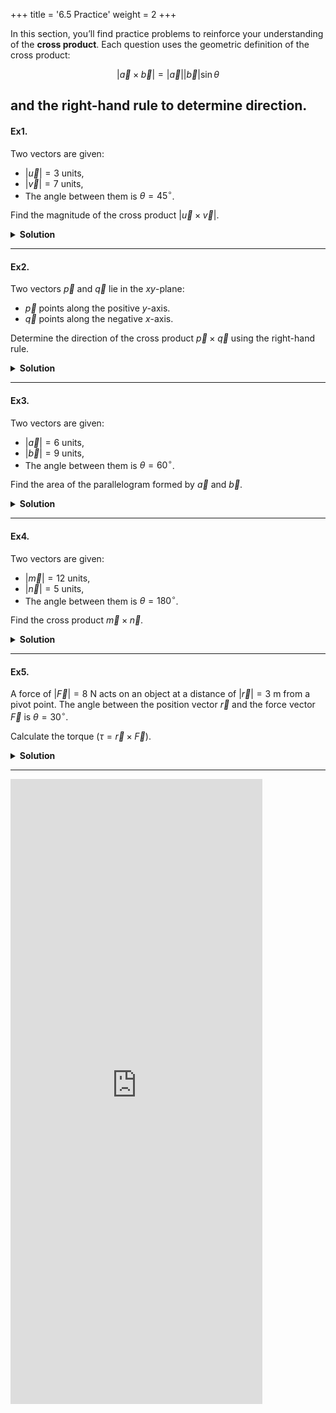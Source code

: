 +++
title = '6.5 Practice'
weight = 2
+++


In this section, you’ll find practice problems to reinforce your understanding of the **cross product**. Each question uses the geometric definition of the cross product:

$$
|\vec{a} \times \vec{b}| = |\vec{a}| |\vec{b}| \sin\theta
$$

and the **right-hand rule** to determine direction. 
---

#### Ex1.
Two vectors are given:
- $|\vec{u}| = 3~\text{units}$,
- $|\vec{v}| = 7~\text{units}$,
- The angle between them is $\theta = 45^\circ$.

Find the magnitude of the cross product $|\vec{u} \times \vec{v}|$.

<details>
  <summary>
    <strong id="solution-title">Solution</strong>
  </summary>

Using the formula for the magnitude of the cross product:

$$
|\vec{u} \times \vec{v}| = |\vec{u}| |\vec{v}| \sin\theta
$$

Substitute the given values:

$$
|\vec{u} \times \vec{v}| = (3)(7) \sin(45^\circ)
$$

From trigonometry, $\sin(45^\circ) = \sqrt{2}/2 \approx 0.707$. Therefore:

$$
|\vec{u} \times \vec{v}| = (3)(7)(0.707) \approx 14.85
$$

**Answer**:  
The magnitude of the cross product is $ \boxed{14.85~\text{units}^2} $.

</details>

---


#### Ex2.
Two vectors $\vec{p}$ and $\vec{q}$ lie in the $xy$-plane:
- $\vec{p}$ points along the positive $y$-axis.
- $\vec{q}$ points along the negative $x$-axis.

Determine the direction of the cross product $\vec{p} \times \vec{q}$ using the right-hand rule.

<details>
  <summary>
    <strong id="solution-title">Solution</strong>
  </summary>

1. Recall the right-hand rule:
   - Point your right hand's fingers in the direction of $\vec{p}$ (positive $y$-axis).
   - Curl your fingers toward $\vec{q}$ (negative $x$-axis).
   - Your thumb points in the direction of $\vec{p} \times \vec{q}$.

2. In this case, your thumb will point **out of the page** (along the positive $z$-axis).

**Answer**:  
The direction of $\vec{p} \times \vec{q}$ is $ \boxed{\text{positive } z\text{-axis}} $.

</details>

---



#### Ex3.
Two vectors are given:
- $|\vec{a}| = 6~\text{units}$,
- $|\vec{b}| = 9~\text{units}$,
- The angle between them is $\theta = 60^\circ$.

Find the area of the parallelogram formed by $\vec{a}$ and $\vec{b}$.

<details>
  <summary>
    <strong id="solution-title">Solution</strong>
  </summary>

The area of the parallelogram is equal to the magnitude of the cross product:

$$
\text{Area} = |\vec{a} \times \vec{b}| = |\vec{a}| |\vec{b}| \sin\theta
$$

Substitute the given values:

$$
\text{Area} = (6)(9) \sin(60^\circ)
$$

From trigonometry, $\sin(60^\circ) = \sqrt{3}/2 \approx 0.866$. Therefore:

$$
\text{Area} = (6)(9)(0.866) \approx 46.76
$$

**Answer**:  
The area of the parallelogram is $ \boxed{46.76~\text{units}^2} $.

</details>

---


#### Ex4.
Two vectors are given:
- $|\vec{m}| = 12~\text{units}$,
- $|\vec{n}| = 5~\text{units}$,
- The angle between them is $\theta = 180^\circ$.

Find the cross product $\vec{m} \times \vec{n}$.

<details>
  <summary>
    <strong id="solution-title">Solution</strong>
  </summary>

Using the formula for the magnitude of the cross product:

$$
|\vec{m} \times \vec{n}| = |\vec{m}| |\vec{n}| \sin\theta
$$

Substitute the given values:

$$
|\vec{m} \times \vec{n}| = (12)(5) \sin(180^\circ)
$$

From trigonometry, $\sin(180^\circ) = 0$. Therefore:

$$
|\vec{m} \times \vec{n}| = (12)(5)(0) = 0
$$

Since the cross product is zero, the vectors are parallel.

**Answer**:  
The cross product is $ \boxed{\vec{0}} $.

</details>

---

#### Ex5.
A force of $|\vec{F}| = 8~\text{N}$ acts on an object at a distance of $|\vec{r}| = 3~\text{m}$ from a pivot point. The angle between the position vector $\vec{r}$ and the force vector $\vec{F}$ is $\theta = 30^\circ$.

Calculate the torque ($\tau = \vec{r} \times \vec{F}$).

<details>
  <summary>
    <strong id="solution-title">Solution</strong>
  </summary>

The magnitude of the torque is given by the cross product:

$$
|\tau| = |\vec{r} \times \vec{F}| = |\vec{r}| |\vec{F}| \sin\theta
$$

Substitute the given values:

$$
|\tau| = (3)(8) \sin(30^\circ)
$$
 
From trigonometry, $\sin(30^\circ) = 0.5$. Therefore:

$$
|\tau| = (3)(8)(0.5) = 12
$$

**Answer**:  
The magnitude of the torque is $ \boxed{12~\text{N}\cdot\text{m}} $.

</details>

---

<iframe src="https://script.google.com/macros/s/AKfycbyyPC_SximZDl6o5oNK-sU9cVwQZmCakGj_nGxWBVrf1gTfGfC_BB8fOU8rOeeqdWOo1g/exec" width="80%" height="1000px" frameborder="0" marginheight="0" marginwidth="0">Loading...</iframe>

